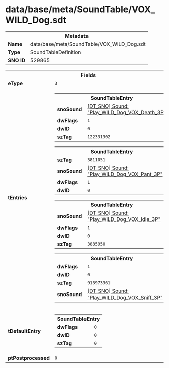 <h1>data/base/meta/SoundTable/VOX_WILD_Dog.sdt</h1><table><tr><th colspan="100%">Metadata</th></tr><tr><td><b>Name</b></td><td>data/base/meta/SoundTable/VOX_WILD_Dog.sdt</td></tr><tr><td><b>Type</b></td><td>SoundTableDefinition</td></tr><tr><td><b>SNO ID</b></td><td>529865</td></tr></table>

<table><tr><th colspan="100%">Fields</th></tr><tr><td><b>eType</b></td><td><code>3</code></td></tr><tr><td><b>tEntries</b></td><td><table><tr><th colspan="100%">SoundTableEntry</th></tr><tr><td><b>snoSound</b></td><td><a href="..\Sound\Play_WILD_Dog_VOX_Death_3P.snd">[DT_SNO] Sound: "Play_WILD_Dog_VOX_Death_3P"</a></td></tr><tr><td><b>dwFlags</b></td><td><code>1</code></td></tr><tr><td><b>dwID</b></td><td><code>0</code></td></tr><tr><td><b>szTag</b></td><td><code>122331302</code></td></tr></table>


<table><tr><th colspan="100%">SoundTableEntry</th></tr><tr><td><b>szTag</b></td><td><code>3811051</code></td></tr><tr><td><b>snoSound</b></td><td><a href="..\Sound\Play_WILD_Dog_VOX_Pant_3P.snd">[DT_SNO] Sound: "Play_WILD_Dog_VOX_Pant_3P"</a></td></tr><tr><td><b>dwFlags</b></td><td><code>1</code></td></tr><tr><td><b>dwID</b></td><td><code>0</code></td></tr></table>


<table><tr><th colspan="100%">SoundTableEntry</th></tr><tr><td><b>snoSound</b></td><td><a href="..\Sound\Play_WILD_Dog_VOX_Idle_3P.snd">[DT_SNO] Sound: "Play_WILD_Dog_VOX_Idle_3P"</a></td></tr><tr><td><b>dwFlags</b></td><td><code>1</code></td></tr><tr><td><b>dwID</b></td><td><code>0</code></td></tr><tr><td><b>szTag</b></td><td><code>3885950</code></td></tr></table>


<table><tr><th colspan="100%">SoundTableEntry</th></tr><tr><td><b>dwFlags</b></td><td><code>1</code></td></tr><tr><td><b>dwID</b></td><td><code>0</code></td></tr><tr><td><b>szTag</b></td><td><code>913973361</code></td></tr><tr><td><b>snoSound</b></td><td><a href="..\Sound\Play_WILD_Dog_VOX_Sniff_3P.snd">[DT_SNO] Sound: "Play_WILD_Dog_VOX_Sniff_3P"</a></td></tr></table>


</td></tr><tr><td><b>tDefaultEntry</b></td><td><table><tr><th colspan="100%">SoundTableEntry</th></tr><tr><td><b>dwFlags</b></td><td><code>0</code></td></tr><tr><td><b>dwID</b></td><td><code>0</code></td></tr><tr><td><b>szTag</b></td><td><code>0</code></td></tr></table>

</td></tr><tr><td><b>ptPostprocessed</b></td><td><code>0</code></td></tr></table>

